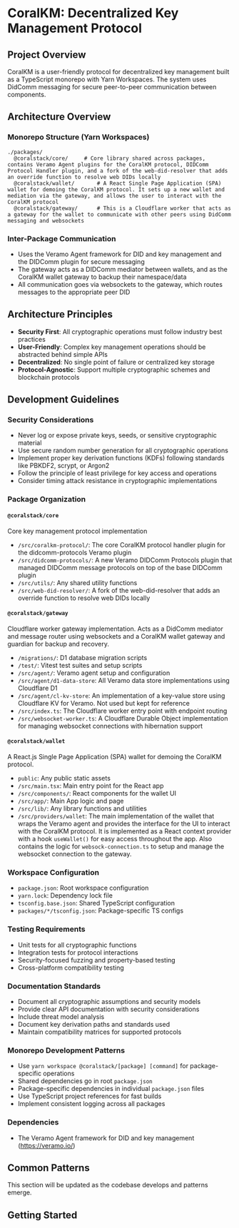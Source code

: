 # CoralKM: Decentralized Key Management Protocol

## Project Overview

CoralKM is a user-friendly protocol for decentralized key management built as a TypeScript monorepo with Yarn Workspaces. The system uses DidComm messaging for secure peer-to-peer communication between components.

## Architecture Overview

### Monorepo Structure (Yarn Workspaces)

```
./packages/
  @coralstack/core/     # Core library shared across packages, contains Veramo Agent plugins for the CoralKM protocol, DIDComm Protocol Handler plugin, and a fork of the web-did-resolver that adds an override function to resolve web DIDs locally
  @coralstack/wallet/       # A React Single Page Application (SPA) wallet for demoing the CoralKM protocol. It sets up a new wallet and mediation via the gateway, and allows the user to interact with the CoralKM protocol
  @coralstack/gateway/      # This is a Cloudflare worker that acts as a gateway for the wallet to communicate with other peers using DidComm messaging and websockets
```

### Inter-Package Communication

- Uses the Veramo Agent framework for DID and key management and the DIDComm plugin for secure messaging
- The gateway acts as a DIDComm mediator between wallets, and as the CoralKM wallet gateway to backup their namespace/data
- All communication goes via websockets to the gateway, which routes messages to the appropriate peer DID

## Architecture Principles

- **Security First**: All cryptographic operations must follow industry best practices
- **User-Friendly**: Complex key management operations should be abstracted behind simple APIs
- **Decentralized**: No single point of failure or centralized key storage
- **Protocol-Agnostic**: Support multiple cryptographic schemes and blockchain protocols

## Development Guidelines

### Security Considerations

- Never log or expose private keys, seeds, or sensitive cryptographic material
- Use secure random number generation for all cryptographic operations
- Implement proper key derivation functions (KDFs) following standards like PBKDF2, scrypt, or Argon2
- Follow the principle of least privilege for key access and operations
- Consider timing attack resistance in cryptographic implementations

### Package Organization

#### `@coralstack/core`

Core key management protocol implementation

- `/src/coralkm-protocol/`: The core CoralKM protocol handler plugin for the didcomm-protocols Veramo plugin
- `/src/didcomm-protocols/`: A new Veramo DIDComm Protocols plugin that managed DIDComm message protocols on top of the base DIDComm plugin
- `/src/utils/`: Any shared utility functions
- `/src/web-did-resolver/`: A fork of the web-did-resolver that adds an override function to resolve web DIDs locally

#### `@coralstack/gateway`

Cloudflare worker gateway implementation. Acts as a DidComm mediator and message router using websockets and a CoralKM wallet gateway and guardian for backup and recovery.

- `/migrations/`: D1 database migration scripts
- `/test/`: Vitest test suites and setup scripts
- `/src/agent/`: Veramo agent setup and configuration
- `/src/agent/d1-data-store`: All Veramo data store implementations using Cloudflare D1
- `/src/agent/cl-kv-store`: An implementation of a key-value store using Cloudflare KV for Veramo. Not used but kept for reference
- `/src/index.ts`: The Cloudflare worker entry point with endpoint routing
- `/src/websocket-worker.ts`: A Cloudflare Durable Object implementation for managing websocket connections with hibernation support

#### `@coralstack/wallet`

A React.js Single Page Application (SPA) wallet for demoing the CoralKM protocol.

- `public`: Any public static assets
- `/src/main.tsx`: Main entry point for the React app
- `/src/components/`: React components for the wallet UI
- `/src/app/`: Main App logic and page
- `/src/lib/`: Any library functions and utilities
- `/src/providers/wallet`: The main implementation of the wallet that wraps the Veramo agent and provides the interface for the UI to interact with the CoralKM protocol. It is implemented as a React context provider with a hook `useWallet()` for easy access throughout the app. Also contains the logic for
  `websock-connection.ts` to setup and manage the websocket connection to the gateway.

### Workspace Configuration

- `package.json`: Root workspace configuration
- `yarn.lock`: Dependency lock file
- `tsconfig.base.json`: Shared TypeScript configuration
- `packages/*/tsconfig.json`: Package-specific TS configs

### Testing Requirements

- Unit tests for all cryptographic functions
- Integration tests for protocol interactions
- Security-focused fuzzing and property-based testing
- Cross-platform compatibility testing

### Documentation Standards

- Document all cryptographic assumptions and security models
- Provide clear API documentation with security considerations
- Include threat model analysis
- Document key derivation paths and standards used
- Maintain compatibility matrices for supported protocols

### Monorepo Development Patterns

- Use `yarn workspace @coralstack/[package] [command]` for package-specific operations
- Shared dependencies go in root `package.json`
- Package-specific dependencies in individual `package.json` files
- Use TypeScript project references for fast builds
- Implement consistent logging across all packages

### Dependencies

- The Veramo Agent framework for DID and key management (https://veramo.io/)

## Common Patterns

This section will be updated as the codebase develops and patterns emerge.

## Getting Started
